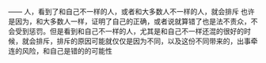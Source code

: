 ——
人，看到了和自己不一样的人，或者和大多数人不一样的人，就会排斥
也许是因为，和大多数人一样，证明了自己的正确，或者说就算错了也是法不责众，不会受到惩罚。但是看到和自己不一样的人，尤其是和自己不一样还混的很好的时候，就会排斥，排斥的原因可能就仅仅是因为不同，以及这份不同带来的，出事牵连的风险，和自己是错的的可能性

